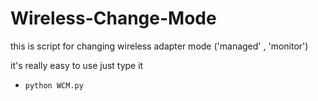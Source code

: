 # Wireless-Change-Mode
this is script for changing wireless adapter mode ('managed' , 'monitor')

it's really easy to use just type it
- ` python WCM.py `
